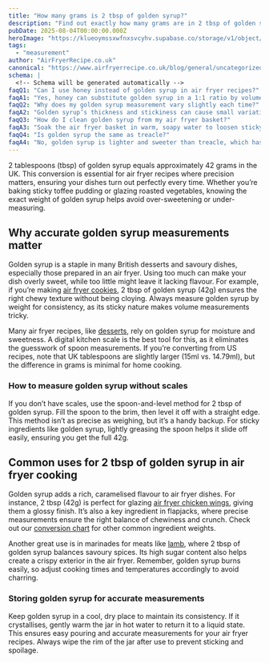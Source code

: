 ```yaml
---
title: "How many grams is 2 tbsp of golden syrup?"
description: "Find out exactly how many grams are in 2 tbsp of golden syrup for perfect air fryer recipes. Easy UK conversion guide included!"
pubDate: 2025-08-04T00:00:00.000Z
heroImage: "https://klueoymssxwfnxsvcyhv.supabase.co/storage/v1/object/public/Shmucket/how-many-grams-is-2-tbsp-golden-syrup.webp"
tags:
  - "measurement"
author: "AirFryerRecipe.co.uk"
canonical: "https://www.airfryerrecipe.co.uk/blog/general/uncategorized/how-many-grams-is-2-tbsp-golden-syrup"
schema: |
  <!-- Schema will be generated automatically -->
faqQ1: "Can I use honey instead of golden syrup in air fryer recipes?"
faqA1: "Yes, honey can substitute golden syrup in a 1:1 ratio by volume, but the flavour will be different. Honey is slightly sweeter and has a floral note, whereas golden syrup has a deeper caramel taste. Adjust other sweeteners in the recipe if needed."
faqQ2: "Why does my golden syrup measurement vary slightly each time?"
faqA2: "Golden syrup’s thickness and stickiness can cause small variations in volume measurements. For absolute accuracy, use a digital scale to measure 42g for 2 tbsp. Temperature also affects viscosity—warmer syrup pours more easily, potentially leading to over-pouring."
faqQ3: "How do I clean golden syrup from my air fryer basket?"
faqA3: "Soak the air fryer basket in warm, soapy water to loosen sticky residue. For stubborn spots, use a soft brush or sponge with <a href=https://www.airfryerrecipe.co.uk/air-fryer-cleaner>air fryer cleaner</a>. Avoid abrasive scrubbers to prevent damaging the non-stick coating."
faqQ4: "Is golden syrup the same as treacle?"
faqA4: "No, golden syrup is lighter and sweeter than treacle, which has a stronger, bittersweet flavour. While both are invert sugars, they aren’t interchangeable in recipes without adjusting quantities. Golden syrup works better for delicate air fryer desserts."
---
```

<p>2 tablespoons (tbsp) of golden syrup equals approximately 42 grams in the UK. This conversion is essential for air fryer recipes where precision matters, ensuring your dishes turn out perfectly every time. Whether you’re baking sticky toffee pudding or glazing roasted vegetables, knowing the exact weight of golden syrup helps avoid over-sweetening or under-measuring.</p>  

<h2>Why accurate golden syrup measurements matter</h2>  
<p>Golden syrup is a staple in many British desserts and savoury dishes, especially those prepared in an air fryer. Using too much can make your dish overly sweet, while too little might leave it lacking flavour. For example, if you’re making <a href=https://www.airfryerrecipe.co.uk/recipes>air fryer cookies</a>, 2 tbsp of golden syrup (42g) ensures the right chewy texture without being cloying. Always measure golden syrup by weight for consistency, as its sticky nature makes volume measurements tricky.</p>  

<p>Many air fryer recipes, like <a href=https://www.airfryerrecipe.co.uk/recipe-category/dessert>desserts</a>, rely on golden syrup for moisture and sweetness. A digital kitchen scale is the best tool for this, as it eliminates the guesswork of spoon measurements. If you’re converting from US recipes, note that UK tablespoons are slightly larger (15ml vs. 14.79ml), but the difference in grams is minimal for home cooking.</p>  

<h3>How to measure golden syrup without scales</h3>  
<p>If you don’t have scales, use the spoon-and-level method for 2 tbsp of golden syrup. Fill the spoon to the brim, then level it off with a straight edge. This method isn’t as precise as weighing, but it’s a handy backup. For sticky ingredients like golden syrup, lightly greasing the spoon helps it slide off easily, ensuring you get the full 42g.</p>  

<h2>Common uses for 2 tbsp of golden syrup in air fryer cooking</h2>  
<p>Golden syrup adds a rich, caramelised flavour to air fryer dishes. For instance, 2 tbsp (42g) is perfect for glazing <a href=https://www.airfryerrecipe.co.uk/recipe-category/chicken>air fryer chicken wings</a>, giving them a glossy finish. It’s also a key ingredient in flapjacks, where precise measurements ensure the right balance of chewiness and crunch. Check out our <a href=https://www.airfryerrecipe.co.uk/air-fryer-conversion-chart>conversion chart</a> for other common ingredient weights.</p>  

<p>Another great use is in marinades for meats like <a href=https://www.airfryerrecipe.co.uk/recipe-category/lamb>lamb</a>, where 2 tbsp of golden syrup balances savoury spices. Its high sugar content also helps create a crispy exterior in the air fryer. Remember, golden syrup burns easily, so adjust cooking times and temperatures accordingly to avoid charring.</p>  

<h3>Storing golden syrup for accurate measurements</h3>  
<p>Keep golden syrup in a cool, dry place to maintain its consistency. If it crystallises, gently warm the jar in hot water to return it to a liquid state. This ensures easy pouring and accurate measurements for your air fryer recipes. Always wipe the rim of the jar after use to prevent sticking and spoilage.</p>

